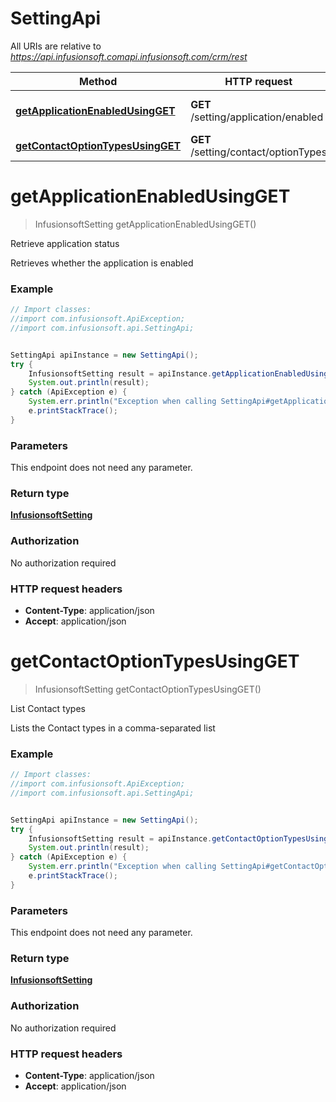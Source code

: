 # SettingApi

All URIs are relative to *https://api.infusionsoft.comapi.infusionsoft.com/crm/rest*

Method | HTTP request | Description
------------- | ------------- | -------------
[**getApplicationEnabledUsingGET**](SettingApi.md#getApplicationEnabledUsingGET) | **GET** /setting/application/enabled | Retrieve application status
[**getContactOptionTypesUsingGET**](SettingApi.md#getContactOptionTypesUsingGET) | **GET** /setting/contact/optionTypes | List Contact types


<a name="getApplicationEnabledUsingGET"></a>
# **getApplicationEnabledUsingGET**
> InfusionsoftSetting getApplicationEnabledUsingGET()

Retrieve application status

Retrieves whether the application is enabled

### Example
```java
// Import classes:
//import com.infusionsoft.ApiException;
//import com.infusionsoft.api.SettingApi;


SettingApi apiInstance = new SettingApi();
try {
    InfusionsoftSetting result = apiInstance.getApplicationEnabledUsingGET();
    System.out.println(result);
} catch (ApiException e) {
    System.err.println("Exception when calling SettingApi#getApplicationEnabledUsingGET");
    e.printStackTrace();
}
```

### Parameters
This endpoint does not need any parameter.

### Return type

[**InfusionsoftSetting**](InfusionsoftSetting.md)

### Authorization

No authorization required

### HTTP request headers

 - **Content-Type**: application/json
 - **Accept**: application/json

<a name="getContactOptionTypesUsingGET"></a>
# **getContactOptionTypesUsingGET**
> InfusionsoftSetting getContactOptionTypesUsingGET()

List Contact types

Lists the Contact types in a comma-separated list

### Example
```java
// Import classes:
//import com.infusionsoft.ApiException;
//import com.infusionsoft.api.SettingApi;


SettingApi apiInstance = new SettingApi();
try {
    InfusionsoftSetting result = apiInstance.getContactOptionTypesUsingGET();
    System.out.println(result);
} catch (ApiException e) {
    System.err.println("Exception when calling SettingApi#getContactOptionTypesUsingGET");
    e.printStackTrace();
}
```

### Parameters
This endpoint does not need any parameter.

### Return type

[**InfusionsoftSetting**](InfusionsoftSetting.md)

### Authorization

No authorization required

### HTTP request headers

 - **Content-Type**: application/json
 - **Accept**: application/json

